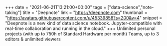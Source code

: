 +++
date = "2021-06-21T13:21:00+00:00"
tags = ["data-science","note-taking"]
title = "Deepnote"
link = "https://deepnote.com"
thumbnail = "https://avatars.githubusercontent.com/u/45339858?s=200&v=4"
snippet = "Deepnote is a new kind of data science notebook. Jupyter-compatible with real-time collaboration and running in the cloud."
+++
Unlimited personal projects
(with up to 750h of Standard Hardware per month)
Teams, up to 3 editors & unlimited viewers

